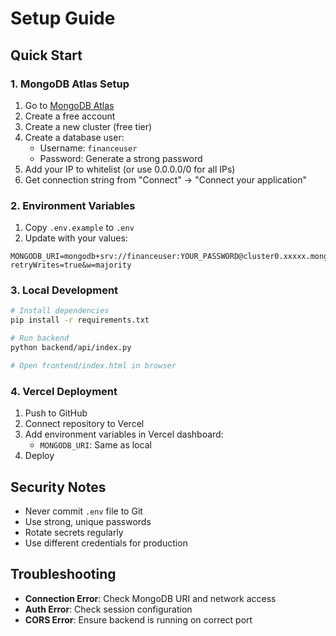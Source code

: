 # Setup Guide

## Quick Start

### 1. MongoDB Atlas Setup
1. Go to [MongoDB Atlas](https://www.mongodb.com/atlas)
2. Create a free account
3. Create a new cluster (free tier)
4. Create a database user:
   - Username: `financeuser`
   - Password: Generate a strong password
5. Add your IP to whitelist (or use 0.0.0.0/0 for all IPs)
6. Get connection string from "Connect" → "Connect your application"

### 2. Environment Variables
1. Copy `.env.example` to `.env`
2. Update with your values:
```env
MONGODB_URI=mongodb+srv://financeuser:YOUR_PASSWORD@cluster0.xxxxx.mongodb.net/finance?retryWrites=true&w=majority
```

### 3. Local Development
```bash
# Install dependencies
pip install -r requirements.txt

# Run backend
python backend/api/index.py

# Open frontend/index.html in browser
```

### 4. Vercel Deployment
1. Push to GitHub
2. Connect repository to Vercel
3. Add environment variables in Vercel dashboard:
   - `MONGODB_URI`: Same as local
4. Deploy

## Security Notes
- Never commit `.env` file to Git
- Use strong, unique passwords
- Rotate secrets regularly
- Use different credentials for production

## Troubleshooting
- **Connection Error**: Check MongoDB URI and network access
- **Auth Error**: Check session configuration
- **CORS Error**: Ensure backend is running on correct port